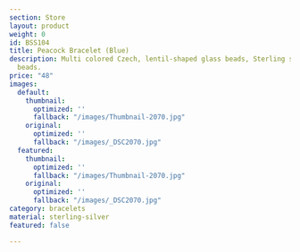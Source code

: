 ```yaml
---
section: Store
layout: product
weight: 0
id: BSS104
title: Peacock Bracelet (Blue)
description: Multi colored Czech, lentil-shaped glass beads, Sterling silver spacer
  beads.
price: "48"
images:
  default:
    thumbnail:
      optimized: ''
      fallback: "/images/Thumbnail-2070.jpg"
    original:
      optimized: ''
      fallback: "/images/_DSC2070.jpg"
  featured:
    thumbnail:
      optimized: ''
      fallback: "/images/Thumbnail-2070.jpg"
    original:
      optimized: ''
      fallback: "/images/_DSC2070.jpg"
category: bracelets
material: sterling-silver
featured: false

---
```


